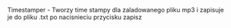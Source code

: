 Timestamper - Tworzy time stampy dla zaladowanego pliku mp3 i zapisuje je do pliku .txt po nacisnieciu przycisku zapisz
